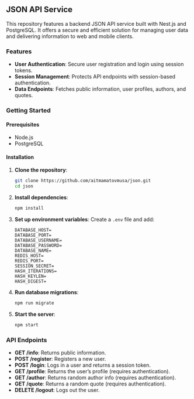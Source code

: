 ## JSON API Service

This repository features a backend JSON API service built with Nest.js and PostgreSQL. It offers a secure and efficient solution for managing user data and delivering information to web and mobile clients.

### Features

- **User Authentication**: Secure user registration and login using session tokens.
- **Session Management**: Protects API endpoints with session-based authentication.
- **Data Endpoints**: Fetches public information, user profiles, authors, and quotes.

### Getting Started

#### Prerequisites

- Node.js
- PostgreSQL

#### Installation

1. **Clone the repository**:

   ```bash
   git clone https://github.com/aitmamatovmusa/json.git
   cd json
   ```

2. **Install dependencies**:

   ```bash
   npm install
   ```

3. **Set up environment variables**:
   Create a `.env` file and add:

   ```env
   DATABASE_HOST=
   DATABASE_PORT=
   DATABASE_USERNAME=
   DATABASE_PASSWORD=
   DATABASE_NAME=
   REDIS_HOST=
   REDIS_PORT=
   SESSION_SECRET=
   HASH_ITERATIONS=
   HASH_KEYLEN=
   HASH_DIGEST=
   ```

4. **Run database migrations**:

   ```bash
   npm run migrate
   ```

5. **Start the server**:
   ```bash
   npm start
   ```

### API Endpoints

- **GET /info**: Returns public information.
- **POST /register**: Registers a new user.
- **POST /login**: Logs in a user and returns a session token.
- **GET /profile**: Returns the user’s profile (requires authentication).
- **GET /author**: Returns random author info (requires authentication).
- **GET /quote**: Returns a random quote (requires authentication).
- **DELETE /logout**: Logs out the user.

